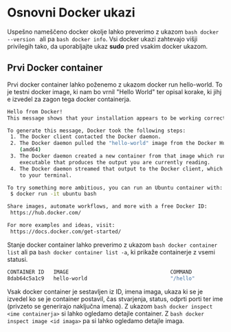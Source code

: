# Osnovni Docker ukazi

Uspešno nameščeno docker okolje lahko preverimo z ukazom ```bash docker --version ``` ali pa ```bash docker info```. Vsi docker ukazi zahtevajo višji privilegih tako, da uporabljajte ukaz **sudo** pred vsakim docker ukazom.

## Prvi Docker container
Prvi docker container lahko poženemo z ukazom docker run hello-world. To je testni docker image, ki nam bo vrnil "Hello World" ter opisal korake, ki jihj e izvedel za zagon tega docker containerja.
```bash
Hello from Docker!
This message shows that your installation appears to be working correctly.

To generate this message, Docker took the following steps:
 1. The Docker client contacted the Docker daemon.
 2. The Docker daemon pulled the "hello-world" image from the Docker Hub.
    (amd64)
 3. The Docker daemon created a new container from that image which runs the
    executable that produces the output you are currently reading.
 4. The Docker daemon streamed that output to the Docker client, which sent it
    to your terminal.

To try something more ambitious, you can run an Ubuntu container with:
 $ docker run -it ubuntu bash

Share images, automate workflows, and more with a free Docker ID:
 https://hub.docker.com/

For more examples and ideas, visit:
 https://docs.docker.com/get-started/
```
Stanje docker container lahko preverimo z ukazom ```bash docker container list``` ali pa ```bash docker container list -a```, ki prikaže containerje z vsemi statusi.
```bash
CONTAINER ID   IMAGE                                 COMMAND                  CREATED         STATUS                     PORTS     NAMES
8dab64c5a1c9   hello-world                           "/hello"                 2 minutes ago   Exited (0) 2 minutes ago             relaxed_hermann
```
Vsak docker container je sestavljen iz ID, imena imaga, ukaza ki se je izvedel ko se je container postavil, čas stvarjenja, status, odprti porti ter ime (privzeto se generirajo naključna imena).
Z ukazom ```bash docker inspect <ime containerja>``` si lahko ogledamo detajle container. Z ```bash docker inspect image <id imaga>``` pa si lahko ogledamo detajle imaga.
